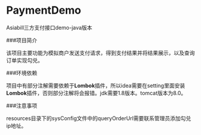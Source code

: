 # PaymentDemo
Asiabill三方支付接口demo-java版本

###项目简介

  该项目主要功能为模拟商户发送支付请求，得到支付结果并将结果展示，以及查询订单实现勾兑。
  
###环境依赖

  项目中有部分注解需要依赖于**Lombok**插件，所以idea需要在setting里面安装**Lombok**插件，否则部分注解将会报错。jdk需要1.8版本。tomcat版本为8.0。
 
###注意事项

  resources目录下的sysConfig文件中的queryOrderUrl需要联系管理员添加勾兑ip地址。
